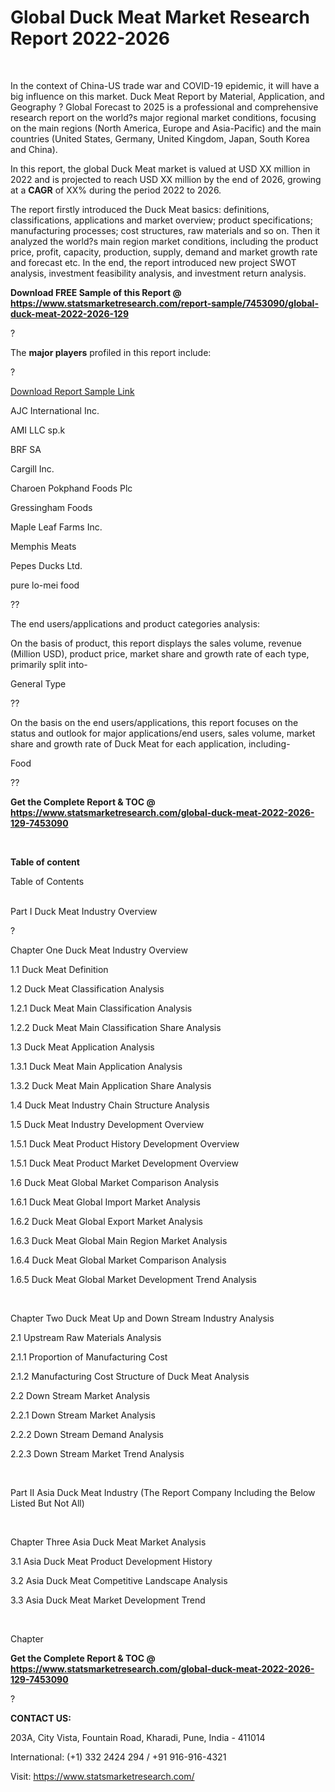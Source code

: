 <h1>Global Duck Meat Market Research Report 2022-2026</h1><br/><p>In the context of China-US trade war and COVID-19 epidemic, it will have a big influence on this market. Duck Meat Report by Material, Application, and Geography ? Global Forecast to 2025 is a professional and comprehensive research report on the world?s major regional market conditions, focusing on the main regions (North America, Europe and Asia-Pacific) and the main countries (United States, Germany, United Kingdom, Japan, South Korea and China).</p>
 
 
 
 <p>In this report, the global Duck Meat market is valued at USD XX million in 2022 and is projected to reach USD XX million by the end of 2026, growing at a <strong>CAGR</strong> of XX% during the period 2022 to 2026.</p>
 
 
 
 <p>The report firstly introduced the Duck Meat basics: definitions, classifications, applications and market overview; product specifications; manufacturing processes; cost structures, raw materials and so on. Then it analyzed the world?s main region market conditions, including the product price, profit, capacity, production, supply, demand and market growth rate and forecast etc. In the end, the report introduced new project SWOT analysis, investment feasibility analysis, and investment return analysis.</p>
 
 
 
 <div><b>Download FREE Sample of this Report @ <a href="https://www.statsmarketresearch.com/download-free-sample/7453090/global-duck-meat-2022-2026-129">https://www.statsmarketresearch.com/report-sample/7453090/global-duck-meat-2022-2026-129</a></b></div>
 
 
 
 <p>? </p>
 
 
 
 <p>The <strong>major players</strong> profiled in this report include:</p>
 
 
 
 <p>? </p>
 
 
 
 <p><a href="https://www.statsmarketresearch.com/download-free-sample/7453090/global-duck-meat-2022-2026-129">Download Report Sample Link</a></p>
 
 
 
 <p>AJC International Inc.</p>
 
 
 
 <p>AMI LLC sp.k</p>
 
 
 
 <p>BRF SA</p>
 
 
 
 <p>Cargill Inc.</p>
 
 
 
 <p>Charoen Pokphand Foods Plc</p>
 
 
 
 <p>Gressingham Foods</p>
 
 
 
 <p>Maple Leaf Farms Inc.</p>
 
 
 
 <p>Memphis Meats</p>
 
 
 
 <p>Pepes Ducks Ltd.</p>
 
 
 
 <p>pure lo-mei food</p>
 
 
 
 <p>??</p>
 
 
 
 <p>The end users/applications and product categories analysis:</p>
 
 
 
 <p>On the basis of product, this report displays the sales volume, revenue (Million USD), product price, market share and growth rate of each type, primarily split into-</p>
 
 
 
 <p>General Type</p>
 
 
 
 <p>??</p>
 
 
 
 <p>On the basis on the end users/applications, this report focuses on the status and outlook for major applications/end users, sales volume, market share and growth rate of Duck Meat for each application, including-</p>
 
 
 
 <p>Food</p>
 
 
 
 <p>??</p>
 
 
 
 <div><b>Get the Complete Report & TOC @ <a href="https://www.statsmarketresearch.com/global-duck-meat-2022-2026-129-7453090">https://www.statsmarketresearch.com/global-duck-meat-2022-2026-129-7453090</a></b></div>
 
 
 
 <p><br />
 
 <b>Table of content</b></p>
 
 
 
 <p>Table of Contents<br />
 
 <br />
 
 Part I Duck Meat Industry Overview<br />
 
 ?<br />
 
 Chapter One Duck Meat Industry Overview<br />
 
 1.1 Duck Meat Definition<br />
 
 1.2 Duck Meat Classification Analysis<br />
 
 1.2.1 Duck Meat Main Classification Analysis<br />
 
 1.2.2 Duck Meat Main Classification Share Analysis<br />
 
 1.3 Duck Meat Application Analysis<br />
 
 1.3.1 Duck Meat Main Application Analysis<br />
 
 1.3.2 Duck Meat Main Application Share Analysis<br />
 
 1.4 Duck Meat Industry Chain Structure Analysis<br />
 
 1.5 Duck Meat Industry Development Overview<br />
 
 1.5.1 Duck Meat Product History Development Overview<br />
 
 1.5.1 Duck Meat Product Market Development Overview<br />
 
 1.6 Duck Meat Global Market Comparison Analysis<br />
 
 1.6.1 Duck Meat Global Import Market Analysis<br />
 
 1.6.2 Duck Meat Global Export Market Analysis<br />
 
 1.6.3 Duck Meat Global Main Region Market Analysis<br />
 
 1.6.4 Duck Meat Global Market Comparison Analysis<br />
 
 1.6.5 Duck Meat Global Market Development Trend Analysis<br />
 
 <br />
 
 Chapter Two Duck Meat Up and Down Stream Industry Analysis<br />
 
 2.1 Upstream Raw Materials Analysis<br />
 
 2.1.1 Proportion of Manufacturing Cost<br />
 
 2.1.2 Manufacturing Cost Structure of Duck Meat Analysis<br />
 
 2.2 Down Stream Market Analysis<br />
 
 2.2.1 Down Stream Market Analysis<br />
 
 2.2.2 Down Stream Demand Analysis<br />
 
 2.2.3 Down Stream Market Trend Analysis<br />
 
 <br />
 
 Part II Asia Duck Meat Industry (The Report Company Including the Below Listed But Not All)<br />
 
 <br />
 
 Chapter Three Asia Duck Meat Market Analysis<br />
 
 3.1 Asia Duck Meat Product Development History<br />
 
 3.2 Asia Duck Meat Competitive Landscape Analysis<br />
 
 3.3 Asia Duck Meat Market Development Trend<br />
 
 <br />
 
 Chapter</p>
 
 
 
 <div><b>Get the Complete Report & TOC @ <a href="https://www.statsmarketresearch.com/global-duck-meat-2022-2026-129-7453090">https://www.statsmarketresearch.com/global-duck-meat-2022-2026-129-7453090</a></b></div>
 
 
 
 <p>? </p>
 
 
 
 <p><b>CONTACT US:</b><br />
 
 203A, City Vista, Fountain Road, Kharadi, Pune, India - 411014<br />
 
 International: (+1) 332 2424 294 / +91 916-916-4321<br />
 
 Visit: <a href="https://www.statsmarketresearch.com/">https://www.statsmarketresearch.com/</a></p>